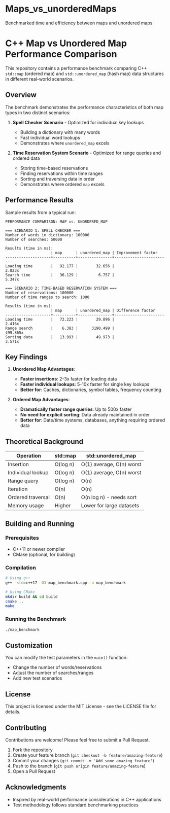# Maps_vs_unorderedMaps
Benchmarked time and efficiency between maps and unordered maps
# C++ Map vs Unordered Map Performance Comparison

This repository contains a performance benchmark comparing C++ `std::map` (ordered map) and `std::unordered_map` (hash map) data structures in different real-world scenarios.

## Overview

The benchmark demonstrates the performance characteristics of both map types in two distinct scenarios:

1. **Spell Checker Scenario** - Optimized for individual key lookups
   - Building a dictionary with many words
   - Fast individual word lookups
   - Demonstrates where `unordered_map` excels

2. **Time Reservation System Scenario** - Optimized for range queries and ordered data
   - Storing time-based reservations
   - Finding reservations within time ranges
   - Sorting and traversing data in order
   - Demonstrates where ordered `map` excels

## Performance Results

Sample results from a typical run:

```
PERFORMANCE COMPARISON: MAP vs. UNORDERED_MAP

=== SCENARIO 1: SPELL CHECKER ===
Number of words in dictionary: 100000
Number of searches: 50000

Results (time in ms):
                    | map      | unordered_map | Improvement factor
--------------------+----------+---------------+------------------------
Loading time        |   92.177 |        32.656 |                    2.823x
Search time         |   36.129 |         6.757 |                    5.347x

=== SCENARIO 2: TIME-BASED RESERVATION SYSTEM ===
Number of reservations: 100000
Number of time ranges to search: 1000

Results (time in ms):
                    | map      | unordered_map | Difference factor
--------------------+----------+---------------+----------------------
Loading time        |   72.223 |        29.896 |                  2.416x
Range search        |    6.383 |      3190.499 |                499.865x
Sorting data        |   13.993 |        49.973 |                  3.571x
```

## Key Findings

1. **Unordered Map Advantages**:
   - **Faster insertions**: 2-3x faster for loading data
   - **Faster individual lookups**: 5-10x faster for single key lookups
   - **Better for**: Caches, dictionaries, symbol tables, frequency counting

2. **Ordered Map Advantages**:
   - **Dramatically faster range queries**: Up to 500x faster
   - **No need for explicit sorting**: Data already maintained in order
   - **Better for**: Date/time systems, databases, anything requiring ordered data

## Theoretical Background

| Operation               | std::map       | std::unordered_map       |
|-------------------------|----------------|--------------------------|
| Insertion               | O(log n)       | O(1) average, O(n) worst |
| Individual lookup       | O(log n)       | O(1) average, O(n) worst |
| Range query             | O(log n)       | O(n)                     |
| Iteration               | O(n)           | O(n)                     |
| Ordered traversal       | O(n)           | O(n log n) - needs sort  |
| Memory usage            | Higher         | Lower for large datasets |

## Building and Running

### Prerequisites
- C++11 or newer compiler
- CMake (optional, for building)

### Compilation
```bash
# Using g++
g++ -std=c++17 -O3 map_benchmark.cpp -o map_benchmark

# Using CMake
mkdir build && cd build
cmake ..
make
```

### Running the Benchmark
```bash
./map_benchmark
```

## Customization

You can modify the test parameters in the `main()` function:
- Change the number of words/reservations
- Adjust the number of searches/ranges
- Add new test scenarios

## License

This project is licensed under the MIT License - see the LICENSE file for details.

## Contributing

Contributions are welcome! Please feel free to submit a Pull Request.

1. Fork the repository
2. Create your feature branch (`git checkout -b feature/amazing-feature`)
3. Commit your changes (`git commit -m 'Add some amazing feature'`)
4. Push to the branch (`git push origin feature/amazing-feature`)
5. Open a Pull Request

## Acknowledgments

- Inspired by real-world performance considerations in C++ applications
- Test methodology follows standard benchmarking practices
